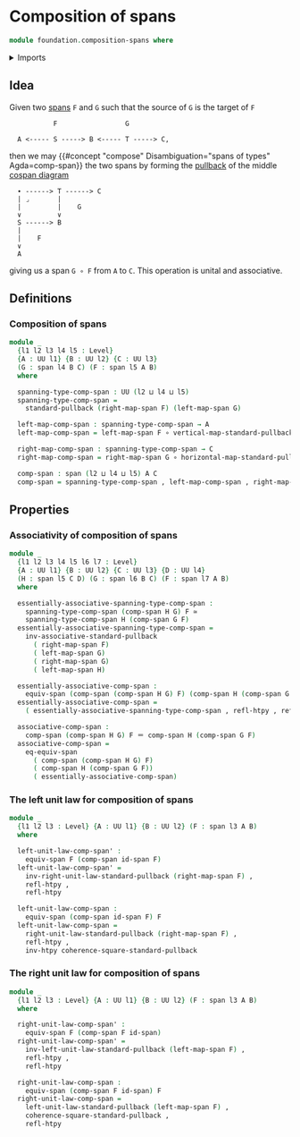 # Composition of spans

```agda
module foundation.composition-spans where
```

<details><summary>Imports</summary>

```agda
open import foundation.commuting-triangles-of-maps
open import foundation.dependent-pair-types
open import foundation.equivalences
open import foundation.equivalences-arrows
open import foundation.equivalences-spans
open import foundation.homotopies
open import foundation.identity-types
open import foundation.morphisms-arrows
open import foundation.morphisms-spans
open import foundation.pullbacks
open import foundation.spans
open import foundation.standard-pullbacks
open import foundation.type-arithmetic-standard-pullbacks
open import foundation.universe-levels

open import foundation-core.function-types
```

</details>

## Idea

Given two [spans](foundation.spans.md) `F` and `G` such that the source of `G`
is the target of `F`

```text
           F                 G

  A <----- S -----> B <----- T -----> C,
```

then we may
{{#concept "compose" Disambiguation="spans of types" Agda=comp-span}} the two
spans by forming the [pullback](foundation.standard-pullbacks.md) of the middle
[cospan diagram](foundation.cospan-diagrams.md)

```text
  ∙ ------> T ------> C
  | ⌟       |
  |         |    G
  ∨         ∨
  S ------> B
  |
  |    F
  ∨
  A
```

giving us a span `G ∘ F` from `A` to `C`. This operation is unital and
associative.

## Definitions

### Composition of spans

```agda
module _
  {l1 l2 l3 l4 l5 : Level}
  {A : UU l1} {B : UU l2} {C : UU l3}
  (G : span l4 B C) (F : span l5 A B)
  where

  spanning-type-comp-span : UU (l2 ⊔ l4 ⊔ l5)
  spanning-type-comp-span =
    standard-pullback (right-map-span F) (left-map-span G)

  left-map-comp-span : spanning-type-comp-span → A
  left-map-comp-span = left-map-span F ∘ vertical-map-standard-pullback

  right-map-comp-span : spanning-type-comp-span → C
  right-map-comp-span = right-map-span G ∘ horizontal-map-standard-pullback

  comp-span : span (l2 ⊔ l4 ⊔ l5) A C
  comp-span = spanning-type-comp-span , left-map-comp-span , right-map-comp-span
```

## Properties

### Associativity of composition of spans

```agda
module _
  {l1 l2 l3 l4 l5 l6 l7 : Level}
  {A : UU l1} {B : UU l2} {C : UU l3} {D : UU l4}
  (H : span l5 C D) (G : span l6 B C) (F : span l7 A B)
  where

  essentially-associative-spanning-type-comp-span :
    spanning-type-comp-span (comp-span H G) F ≃
    spanning-type-comp-span H (comp-span G F)
  essentially-associative-spanning-type-comp-span =
    inv-associative-standard-pullback
      ( right-map-span F)
      ( left-map-span G)
      ( right-map-span G)
      ( left-map-span H)

  essentially-associative-comp-span :
    equiv-span (comp-span (comp-span H G) F) (comp-span H (comp-span G F))
  essentially-associative-comp-span =
    ( essentially-associative-spanning-type-comp-span , refl-htpy , refl-htpy)

  associative-comp-span :
    comp-span (comp-span H G) F ＝ comp-span H (comp-span G F)
  associative-comp-span =
    eq-equiv-span
      ( comp-span (comp-span H G) F)
      ( comp-span H (comp-span G F))
      ( essentially-associative-comp-span)
```

### The left unit law for composition of spans

```agda
module _
  {l1 l2 l3 : Level} {A : UU l1} {B : UU l2} (F : span l3 A B)
  where

  left-unit-law-comp-span' :
    equiv-span F (comp-span id-span F)
  left-unit-law-comp-span' =
    inv-right-unit-law-standard-pullback (right-map-span F) ,
    refl-htpy ,
    refl-htpy

  left-unit-law-comp-span :
    equiv-span (comp-span id-span F) F
  left-unit-law-comp-span =
    right-unit-law-standard-pullback (right-map-span F) ,
    refl-htpy ,
    inv-htpy coherence-square-standard-pullback
```

### The right unit law for composition of spans

```agda
module _
  {l1 l2 l3 : Level} {A : UU l1} {B : UU l2} (F : span l3 A B)
  where

  right-unit-law-comp-span' :
    equiv-span F (comp-span F id-span)
  right-unit-law-comp-span' =
    inv-left-unit-law-standard-pullback (left-map-span F) ,
    refl-htpy ,
    refl-htpy

  right-unit-law-comp-span :
    equiv-span (comp-span F id-span) F
  right-unit-law-comp-span =
    left-unit-law-standard-pullback (left-map-span F) ,
    coherence-square-standard-pullback ,
    refl-htpy
```
